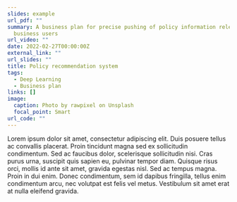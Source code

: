 ```yaml
---
slides: example
url_pdf: ""
summary: A business plan for precise pushing of policy information relevant to
  business users
url_video: ""
date: 2022-02-27T00:00:00Z
external_link: ""
url_slides: ""
title: Policy recommendation system
tags:
  - Deep Learning
  - Business plan
links: []
image:
  caption: Photo by rawpixel on Unsplash
  focal_point: Smart
url_code: ""
---
```

Lorem ipsum dolor sit amet, consectetur adipiscing elit. Duis posuere tellus ac convallis placerat. Proin tincidunt magna sed ex sollicitudin condimentum. Sed ac faucibus dolor, scelerisque sollicitudin nisi. Cras purus urna, suscipit quis sapien eu, pulvinar tempor diam. Quisque risus orci, mollis id ante sit amet, gravida egestas nisl. Sed ac tempus magna. Proin in dui enim. Donec condimentum, sem id dapibus fringilla, tellus enim condimentum arcu, nec volutpat est felis vel metus. Vestibulum sit amet erat at nulla eleifend gravida.